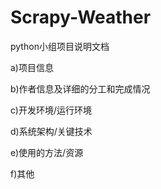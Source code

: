 # Scrapy-Weather
python小组项目说明文档

a)项目信息

b)作者信息及详细的分工和完成情况

c)开发环境/运行环境

d)系统架构/关键技术

e)使用的方法/资源

f)其他
